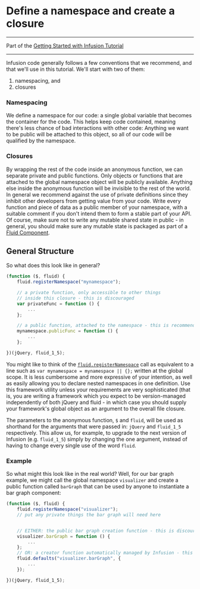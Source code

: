 # Define a namespace and create a closure #

---
Part of the [Getting Started with Infusion Tutorial](GettingStartedWithInfusion.md)

---

Infusion code generally follows a few conventions that we recommend, and that we'll use in this tutorial. We'll start with two of them:

1. namespacing, and
2. closures

### Namespacing ###

We define a namespace for our code: a single global variable that becomes the container for the code. This helps keep code contained, meaning there's less chance of bad interactions with other code: Anything we want to be public will be attached to this object, so all of our code will be qualified by the namespace.

### Closures ###

By wrapping the rest of the code inside an anonymous function, we can separate private and public functions. Only objects or functions that are attached to the global namespace object will be publicly available. Anything else inside the anonymous function will be invisible to the rest of the world. In general we recommend against the use of private definitions since they inhibit other developers from getting value from your code. Write every function and piece of data as a public member of your namespace, with a suitable comment if you don't intend them to form a stable part of your API. Of course, make sure not to write any mutable shared state in public - in general, you should make sure any mutable state is packaged as part of a [Fluid Component](BasicComponentCreation-LittleComponents.md).

## General Structure ##

So what does this look like in general?

```javascript
(function ($, fluid) {
    fluid.registerNamespace("mynamespace");

    // a private function, only accessible to other things
    // inside this closure - this is discouraged
    var privateFunc = function () {
        ...
    };

    // a public function, attached to the namespace - this is recommended
    mynamespace.publicFunc = function () {
        ...
    };

})(jQuery, fluid_1_5);
```

You might like to think of the [`fluid.registerNamespace`](https://github.com/fluid-project/infusion/blob/infusion-1.5/src/framework/core/js/Fluid.js#L957-L966) call as equivalent to a line such as `var mynamespace = mynamespace || {};` written at the global scope. It is less cumbersome and more expressive of your intention, as well as easily allowing you to declare nested namespaces in one definition. Use this framework utility unless your requirements are very sophisticated (that is, you are writing a framework which you expect to be version-managed independently of both jQuery and fluid - in which case you should supply your framework's global object as an argument to the overall file closure.

The parameters to the anonymous function, `$` and `fluid`, will be used as shorthand for the arguments that were passed in: `jQuery` and `fluid_1_5` respectively. This allow us, for example, to upgrade to the next version of Infusion (e.g. `fluid_1_5`) simply by changing the one argument, instead of having to change every single use of the word `fluid`.

### Example ###

So what might this look like in the real world? Well, for our bar graph example, we might call the global namespace `visualizer` and create a public function called `barGraph` that can be used by anyone to instantiate a bar graph component:

```javascript
(function ($, fluid) {
    fluid.registerNamespace("visualizer");
    // put any private things the bar graph will need here


    // EITHER: the public bar graph creation function - this is discouraged
    visualizer.barGraph = function () {
        ...
    };
    // OR: a creator function automatically managed by Infusion - this is recommended
    fluid.defaults("visualizer.barGraph", {
        ...
    });

})(jQuery, fluid_1_5);
```
